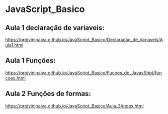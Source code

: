# JavaScript_Basico

## Aula 1 declaração de variaveis:
https://projvinipaiva.github.io/JavaScript_Basico/Declaração_de_Variaveis/Aula1.html

## Aula 1 Funções:
https://projvinipaiva.github.io/JavaScript_Basico/Fucoes_do_JavasSript/funcoes.html

## Aula 2 Funções de formas:

https://projvinipaiva.github.io/JavaScript_Basico/Aula_3/index.html



